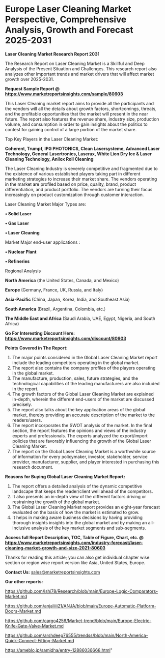 # Europe Laser Cleaning Market Perspective, Comprehensive Analysis, Growth and Forecast 2025-2031

<strong>Laser Cleaning Market Research Report 2031</strong>

The Research Report on Laser Cleaning Market is a Skillful and Deep Analysis of the Present Situation and Challenges. This research report also analyzes other important trends and market drivers that will affect market growth over 2025-2031.

<strong>Request Sample Report @ <a href=https://www.marketreportsinsights.com/sample/80603>https://www.marketreportsinsights.com/sample/80603</a></strong>

This Laser Cleaning market report aims to provide all the participants and the vendors will all the details about growth factors, shortcomings, threats, and the profitable opportunities that the market will present in the near future. The report also features the revenue share, industry size, production volume, and consumption in order to gain insights about the politics to contest for gaining control of a large portion of the market share.

Top Key Players in the Laser Cleaning Market:

<strong>Coherent, Trumpf, IPG PHOTONICS, Clean Lasersysteme, Advanced Laser Technology, General Lasertronics, Laserax, White Lion Dry Ice & Laser Cleaning Technology, Anilox Roll Cleaning</strong>

The Laser Cleaning Industry is severely competitive and fragmented due to the existence of various established players taking part in different marketing strategies to increase their market share. The vendors operating in the market are profiled based on price, quality, brand, product differentiation, and product portfolio. The vendors are turning their focus increasingly on product customization through customer interaction.

Laser Cleaning Market Major Types are:

<strong>• Solid Laser

• Gas Laser

• Laser Cleaning</strong>

Market Major end-user applications :

<strong>• Nuclear Plant

• Refineries</strong>

Regional Analysis

</u><strong><b>North America</b></strong> (the United States, Canada, and Mexico)

<strong><b>Europe </b></strong>(Germany, France, UK, Russia, and Italy)

<strong><b>Asia-Pacific</b></strong> (China, Japan, Korea, India, and Southeast Asia)

<strong><b>South America</b></strong> (Brazil, Argentina, Colombia, etc.)

<strong><b>The Middle East and Africa</b></strong> (Saudi Arabia, UAE, Egypt, Nigeria, and South Africa)

<strong>Go For Interesting Discount Here: <a href=https://www.marketreportsinsights.com/discount/80603>https://www.marketreportsinsights.com/discount/80603</a></strong>

<strong>Points Covered in The Report:</strong>
<ol>
  <li>The major points considered in the Global Laser Cleaning Market report include the leading competitors operating in the global market.</li>
  <li>The report also contains the company profiles of the players operating in the global market.</li>
  <li>The manufacture, production, sales, future strategies, and the technological capabilities of the leading manufacturers are also included in the report.</li>
  <li>The growth factors of the Global Laser Cleaning Market are explained in-depth, wherein the different end-users of the market are discussed precisely.</li>
  <li>The report also talks about the key application areas of the global market, thereby providing an accurate description of the market to the readers/users.</li>
  <li>The report incorporates the SWOT analysis of the market. In the final section, the report features the opinions and views of the industry experts and professionals. The experts analyzed the export/import policies that are favorably influencing the growth of the Global Laser Cleaning Market.</li>
  <li>The report on the Global Laser Cleaning Market is a worthwhile source of information for every policymaker, investor, stakeholder, service provider, manufacturer, supplier, and player interested in purchasing this research document.</li>
</ol>
<strong>Reasons for Buying Global Laser Cleaning Market Report:</strong>

<ol>
  <li>The report offers a detailed analysis of the dynamic competitive landscape that keeps the reader/client well ahead of the competitors.</li>
  <li>It also presents an in-depth view of the different factors driving or restraining the growth of the global market.</li>
  <li>The Global Laser Cleaning Market report provides an eight-year forecast evaluated on the basis of how the market is estimated to grow.</li>
  <li>It helps in making aware business decisions by having providing thorough insights insights into the global market and by making an all-inclusive analysis of the key market segments and sub-segments.</li>
</ol>
<strong>Access full Report Description, TOC, Table of Figure, Chart, etc. @ <a href=https://www.marketreportsinsights.com/industry-forecast/laser-cleaning-market-growth-and-size-2021-80603>https://www.marketreportsinsights.com/industry-forecast/laser-cleaning-market-growth-and-size-2021-80603</a></strong>


Thanks for reading this article; you can also get individual chapter wise section or region wise report version like Asia, United States, Europe.

<strong>Contact Us:</strong>
sales@marketreportsinsights.com

<strong>Our other reports:</strong>

<a href=https://github.com/Ishi78/Research/blob/main/Europe-Logic-Comparators-Market.md>https://github.com/Ishi78/Research/blob/main/Europe-Logic-Comparators-Market.md</a>

<a href=https://github.com/anjaliiii21/ANJA/blob/main/Europe-Automatic-Platform-Doors-Market.md>https://github.com/anjaliiii21/ANJA/blob/main/Europe-Automatic-Platform-Doors-Market.md</a>

<a href=https://github.com/cargo4256/Market-trend/blob/main/Europe-Electric-Knife-Gate-Valve-Market.md>https://github.com/cargo4256/Market-trend/blob/main/Europe-Electric-Knife-Gate-Valve-Market.md</a>

<a href=https://github.com/arshdeep76555/trendss/blob/main/North-America-Quick-Connect-Fitting-Market.md>https://github.com/arshdeep76555/trendss/blob/main/North-America-Quick-Connect-Fitting-Market.md</a>

<a href=https://ameblo.jp/samidha/entry-12886036668.html>https://ameblo.jp/samidha/entry-12886036668.html</a>"
